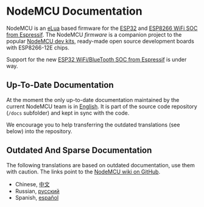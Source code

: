 # NodeMCU Documentation

NodeMCU is an [eLua](http://www.eluaproject.net/) based firmware for the [ESP32](http://http://espressif.com/en/products/hardware/esp32/overview) and [ESP8266 WiFi SOC from Espressif](http://espressif.com/en/products/esp8266/).  The NodeMCU *firmware* is a companion project to the popular [NodeMCU dev kits](https://github.com/nodemcu/nodemcu-devkit-v1.0), ready-made open source development boards with ESP8266-12E chips.

Support for the new [ESP32 WiFi/BlueTooth SOC from Espressif](http://www.espressif.com/en/products/hardware/esp32/overview) is under way.

## Up-To-Date Documentation
At the moment the only up-to-date documentation maintained by the current NodeMCU team is in [English](en/index.md). It is part of the source code repository (`/docs` subfolder) and kept in sync with the code.

We encourage you to help transferring the outdated translations (see below) into the repository.

## Outdated And Sparse Documentation
The following translations are based on outdated documentation, use them with caution. The links point to the [NodeMCU wiki on GitHub](https://github.com/nodemcu/nodemcu-firmware/wiki).

- Chinese, [中文](https://github.com/nodemcu/nodemcu-firmware/wiki/nodemcu_api_cn)
- Russian, [русский](https://github.com/nodemcu/nodemcu-firmware/wiki/nodemcu_api_ru)
- Spanish, [español](https://github.com/nodemcu/nodemcu-firmware/wiki/nodemcu_api_es)
